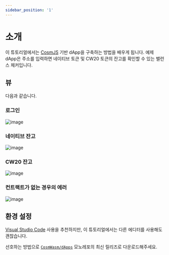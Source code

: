 ```yaml
---
sidebar_position: '1'
---
```


# 소개

이 튜토리얼에서는 [CosmJS](https://github.com/cosmos/cosmjs) 기반 dApp을 구축하는 방법을 배우게 됩니다. 예제 dApp은 주소를 입력하면 네이티브 토큰 및 CW20 토큰의 잔고를 확인할 수 있는 밸런스 체커입니다.

## 뷰 <a href="#views" id="views"></a>

다음과 같습니다.

### 로그인 <a href="#login" id="login"></a>

![image](../../ko/04-smart-contracts/10-frontend\_app/assets/frontend-dapp/login.png)

### 네이티브 잔고 <a href="#native-balance" id="native-balance"></a>

![image](../../ko/04-smart-contracts/10-frontend\_app/assets/frontend-dapp/balance-native.png)

### CW20 잔고 <a href="#balance-of-a-cw20-contract" id="balance-of-a-cw20-contract"></a>

![image](../../ko/04-smart-contracts/10-frontend\_app/assets/frontend-dapp/balance-cw20.png)

### 컨트랙트가 없는 경우의 에러 <a href="#error-for-address-with-no-contract" id="error-for-address-with-no-contract"></a>

![image](../../ko/04-smart-contracts/10-frontend\_app/assets/frontend-dapp/balance-error.png)

## 환경 설정 <a href="#setup-environment" id="setup-environment"></a>

[Visual Studio Code](https://code.visualstudio.com) 사용을 추천하지만, 이 튜토리얼에서는 다른 에디터를 사용해도 괜찮습니다.

선호하는 방법으로 [`CosmWasm/dApps`](https://github.com/CosmWasm/dApps) 모노레포의 최신 릴리즈로 다운로드해주세요.
